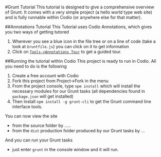 #Grunt Tutorial
This tutorial is designed to give a comprehensive overview of Grunt. It comes with a very simple project (a hello world type web site) and is fully runnable within Codio (or anywhere else for that matter).

##Annotations Tutorial
This Tutorial uses Codio Annotations, which gives you two ways of getting tutored

1. Wherever you see a blue icon in the file tree or on a line of code (take a look at `Gruntfile.js`) you can click on it to get information
1. Click on [`Tools->Annotations Tour`](https://codio.com/codio/grunt-tutorial/tour) to get a guided tour.

##Running the tutorial within Codio
This project is ready to run in Codio. All you need to do is the following

1. Create a free account with Codio
1. Fork this project from Project->Fork in the menu
1. From the project console, type `npm install` which will install the necessary modules for our Grunt tasks (all dependencies found in `package.json` will get installed)
1. Then install `npm install -g grunt-cli` to get the Grunt command line interface tools.

You can now view the site

- from the source folder by .....
- from the `dist` production folder produced by our Grunt tasks by ...

And you can run your Grunt tasks

- just enter `grunt` in the console window and it will run.


